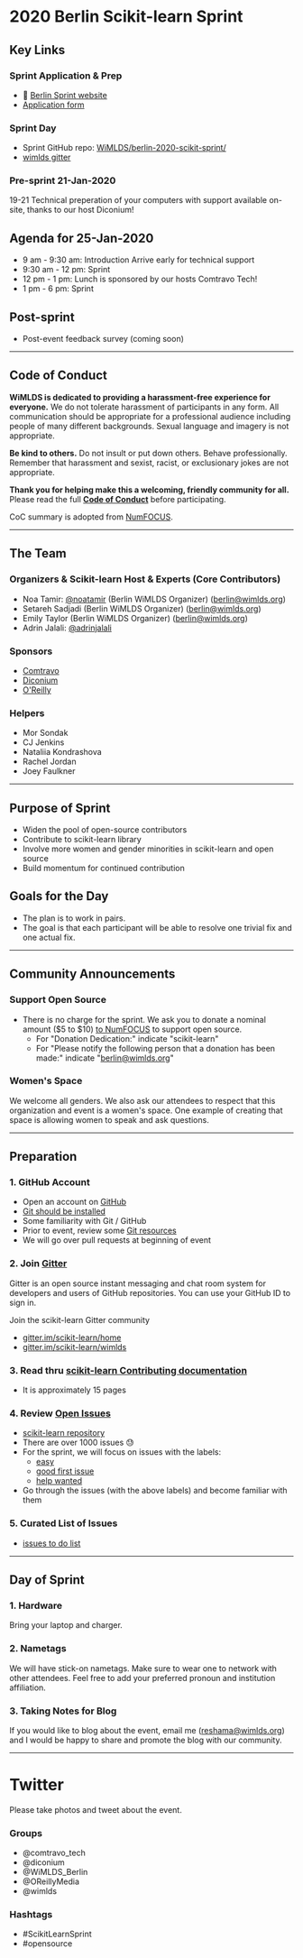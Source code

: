 # 2020 Berlin Scikit-learn Sprint

## Key Links

### Sprint Application & Prep
* :key: [Berlin Sprint website](https://sites.google.com/view/berlinscikitsprint/home) 
* [Application form](https://forms.gle/wcSe7Vyoeuhzxc689)

### Sprint Day
* Sprint GitHub repo: [WiMLDS/berlin-2020-scikit-sprint/](https://github.com/WiMLDS/berlin-2020-scikit-sprint)
* [wimlds gitter](https://gitter.im/scikit-learn/wimlds)

### Pre-sprint 21-Jan-2020
19-21 Technical preperation of your computers with support available on-site, thanks to our host Diconium!

## Agenda for 25-Jan-2020
- 9 am - 9:30 am: Introduction Arrive early for technical support
- 9:30 am - 12 pm: Sprint
- 12 pm - 1 pm: Lunch is sponsored by our hosts Comtravo Tech!
- 1 pm - 6 pm: Sprint

## Post-sprint
* Post-event feedback survey (coming soon)

----
## Code of Conduct
**WiMLDS is dedicated to providing a harassment-free experience for everyone.** We do not tolerate harassment of participants in any form. All communication should be appropriate for a professional audience including people of many different backgrounds. Sexual language and imagery is not appropriate.

**Be kind to others.** Do not insult or put down others. Behave professionally. Remember that harassment and sexist, racist, or exclusionary jokes are not appropriate.

**Thank you for helping make this a welcoming, friendly community for all.**  Please read the full [**Code of Conduct**](https://github.com/WiMLDS/starter-kit/wiki/Code-of-conduct) before participating.  

CoC summary is adopted from [NumFOCUS](https://numfocus.org/code-of-conduct).

---
## The Team

### Organizers & Scikit-learn Host & Experts (Core Contributors)
* Noa Tamir:  [@noatamir](https://twitter.com/noatamir) (Berlin WiMLDS Organizer) (berlin@wimlds.org)
* Setareh Sadjadi (Berlin WiMLDS Organizer) (berlin@wimlds.org)
* Emily Taylor (Berlin WiMLDS Organizer) (berlin@wimlds.org)
* Adrin Jalali:  [@adrinjalali](https://twitter.com/adrinjalali)

### Sponsors  
- [Comtravo](https://www.comtravo.com/de/)
- [Diconium](https://diconium.com/)
- [O'Reilly](https://www.oreilly.com/)


### Helpers
* Mor Sondak
* CJ Jenkins
* Nataliia Kondrashova
* Rachel Jordan 
* Joey Faulkner

---

## Purpose of Sprint
- Widen the pool of open-source contributors
- Contribute to scikit-learn library
- Involve more women and gender minorities in scikit-learn and open source
- Build momentum for continued contribution


## Goals for the Day
- The plan is to work in pairs. 
- The goal is that each participant will be able to resolve one trivial fix and one actual fix.

---

## Community Announcements

### Support Open Source
- There is no charge for the sprint. We ask you to donate a nominal amount ($5 to $10) [to NumFOCUS](https://numfocus.org/donate) to support open source.
  - For "Donation Dedication:"  indicate "scikit-learn"
  - For "Please notify the following person that a donation has been made:" indicate "berlin@wimlds.org"

### Women's Space
We welcome all genders.  We also ask our attendees to respect that this organization and event is a women's space.  One example of creating that space is allowing women to speak and ask questions.

---

## Preparation

### 1.  GitHub Account
- Open an account on [GitHub](https://github.com/)
- [Git should be installed](https://git-scm.com/book/en/v2/Getting-Started-Installing-Git)
- Some familiarity with Git / GitHub 
- Prior to event, review some [Git resources](https://github.com/reshamas/git-intro-workshop/blob/master/extra_resources/resource_git_tutorials.md) 
- We will go over pull requests at beginning of event

### 2.  Join [Gitter](https://gitter.im)
Gitter is an open source instant messaging and chat room system for developers and users of GitHub repositories.  You can use your GitHub ID to sign in. 

Join the scikit-learn Gitter community
* [gitter.im/scikit-learn/home](https://gitter.im/scikit-learn/home)
* [gitter.im/scikit-learn/wimlds](https://gitter.im/scikit-learn/wimlds)

### 3.  Read thru [scikit-learn Contributing documentation](http://scikit-learn.org/stable/developers/contributing.html)
* It is approximately 15 pages

### 4.  Review [Open Issues](https://github.com/scikit-learn/scikit-learn/issues) 
* [scikit-learn repository](https://github.com/scikit-learn/scikit-learn)
* There are over 1000 issues :sweat:
* For the sprint, we will focus on issues with the labels:  
    - [easy](https://github.com/scikit-learn/scikit-learn/issues?q=is%3Aissue+is%3Aopen+label%3AEasy)
    - [good first issue](https://github.com/scikit-learn/scikit-learn/issues?q=is%3Aissue+is%3Aopen+label%3A"good+first+issue")
    - [help wanted](https://github.com/scikit-learn/scikit-learn/issues?q=is%3Aissue+is%3Aopen+label%3A"help+wanted")
* Go through the issues (with the above labels) and become familiar with them 

### 5.  Curated List of Issues
- [issues to do list](https://github.com/WiMLDS/berlin-2020-scikit-sprint/projects/1)


---

## Day of Sprint

### 1.  Hardware
Bring your laptop and charger.

### 2.  Nametags
We will have stick-on nametags.  Make sure to wear one to network with other attendees.  Feel free to add your preferred pronoun and institution affiliation.

### 3.  Taking Notes for Blog
If you would like to blog about the event, email me (reshama@wimlds.org) and I would be happy to share and promote the blog with our community. 

---
# Twitter

Please take photos and tweet about the event.

### Groups

- @comtravo_tech
- @diconium
- @WiMLDS_Berlin
- @OReillyMedia
- @wimlds

### Hashtags

- #ScikitLearnSprint
- #opensource


